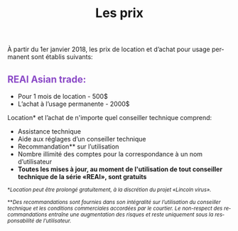 ﻿---
layout: page

title: Les prix
breadcrumb: Цены

meta: Tout le produit des vantes des données des conseillers techniques sera utilisé pour la charité.

lang: fr
ref: prices
---

À partir du 1er janvier 2018, les prix de location et d’achat pour usage permanent sont établis suivants:

## <span style="color:#8b4ac7">REAl Asian trade:</span>

- Pour 1 mois de location - 500$  
- L’achat à l’usage permanente - 2000$

Location* et l’achat de n'importe quel conseiller technique comprend:

- Assistance technique
- Aide aux réglages d’un conseiller technique
- Recommandation** sur l’utilisation
- Nombre illimité des comptes pour la correspondance à un nom d’utilisateur
- **Toutes les mises à jour, au moment de l'utilisation de tout conseiller technique de la série «REAl», sont gratuits**


<small>\*_Location peut être prolongé gratuitement, à la discrétion du projet «Lincoln virus»._</small>

<small>\*\*_Des recommandations sont fournies dans son intégralité sur l’utilisation du conseiller technique et les conditions commerciales accordées par le courtier. Le non-respect des recommandations entraîne une augmentation des risques et reste uniquement sous la responsabilité de l’utilisateur._</small>
